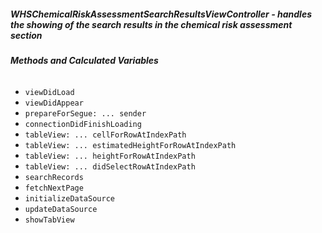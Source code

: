 ##### **WHSChemicalRiskAssessmentSearchResultsViewController** - handles the showing of the search results in the chemical risk assessment section

###### **Methods and Calculated Variables**
- `viewDidLoad`
- `viewDidAppear`
- `prepareForSegue: ... sender`
- `connectionDidFinishLoading`
- `tableView: ... cellForRowAtIndexPath`
- `tableView: ... estimatedHeightForRowAtIndexPath`
- `tableView: ... heightForRowAtIndexPath`
- `tableView: ... didSelectRowAtIndexPath`
- `searchRecords`
- `fetchNextPage`
- `initializeDataSource`
- `updateDataSource`
- `showTabView`